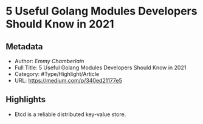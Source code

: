 # 5 Useful Golang Modules Developers Should Know in 2021

## Metadata

* Author: *Emmy Chamberlain*
* Full Title: 5 Useful Golang Modules Developers Should Know in 2021
* Category: #Type/Highlight/Article
* URL: https://medium.com/p/340ed21177e5

## Highlights

* Etcd is a reliable distributed key-value store.
